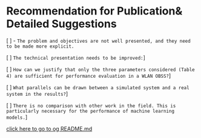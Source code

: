 # Recommendation for Publication& Detailed Suggestions

[ ] - `The problem and objectives are not well presented, and they need to be made more explicit.`

[ ] `The technical presentation needs to be improved:`]

[ ] `How can we justify that only the three parameters considered (Table 4) are sufficient for performance evaluation in a WLAN OBSS?`]

[ ] `What parallels can be drawn between a simulated system and a real system in the results?`]

[ ] `There is no comparison with other work in the field. This is particularly necessary for the performance of machine learning models.`]

[click here to go to og README.md](https://github.com/bhu1-103/cappy-remake/README2.md)
